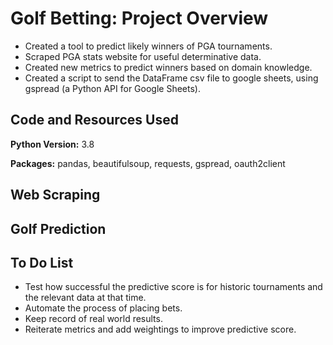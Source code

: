 # Golf Betting: Project Overview
- Created a tool to predict likely winners of PGA tournaments.
- Scraped PGA stats website for useful determinative data.
- Created new metrics to predict winners based on domain knowledge.
- Created a script to send the DataFrame csv file to google sheets, using gspread (a Python API for Google Sheets).

## Code and Resources Used
**Python Version:** 3.8

**Packages:** pandas, beautifulsoup, requests, gspread, oauth2client

## Web Scraping

## Golf Prediction

## To Do List
- Test how successful the predictive score is for historic tournaments and the relevant data at that time. 
- Automate the process of placing bets.
- Keep record of real world results.
- Reiterate metrics and add weightings to improve predictive score.
